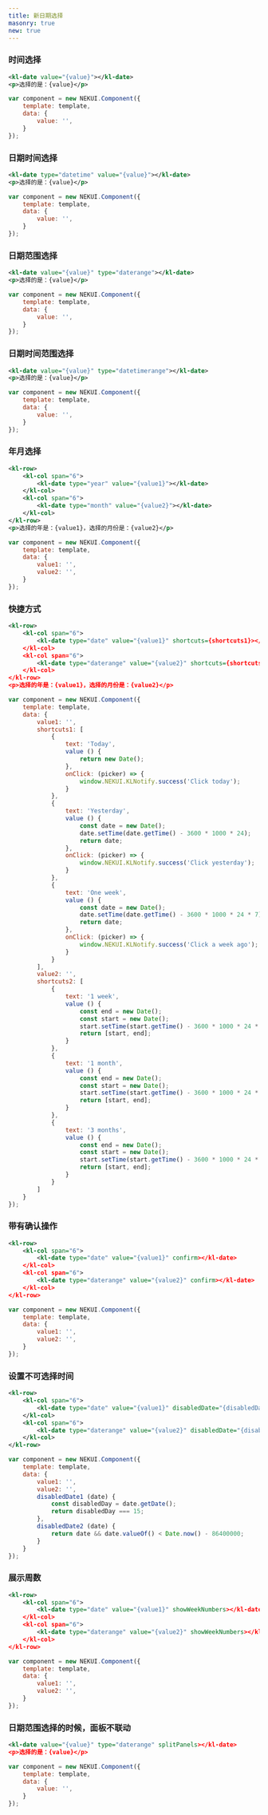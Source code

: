 ```yaml
---
title: 新日期选择
masonry: true
new: true
---
```


<!-- demo_start -->
### 时间选择
<div class="m-example"></div>

```xml
<kl-date value="{value}"></kl-date>
<p>选择的是：{value}</p>
```

```javascript
var component = new NEKUI.Component({
    template: template,
    data: {
        value: '',
    }
});
```
<!-- demo_end -->

<!-- demo_start -->
### 日期时间选择
<div class="m-example"></div>

```xml
<kl-date type="datetime" value="{value}"></kl-date>
<p>选择的是：{value}</p>
```

```javascript
var component = new NEKUI.Component({
    template: template,
    data: {
        value: '',
    }
});
```
<!-- demo_end -->


<!-- demo_start -->
### 日期范围选择
<div class="m-example"></div>

```xml
<kl-date value="{value}" type="daterange"></kl-date>
<p>选择的是：{value}</p>
```

```javascript
var component = new NEKUI.Component({
    template: template,
    data: {
        value: '',
    }
});
```
<!-- demo_end -->


<!-- demo_start -->
### 日期时间范围选择
<div class="m-example"></div>

```xml
<kl-date value="{value}" type="datetimerange"></kl-date>
<p>选择的是：{value}</p>
```

```javascript
var component = new NEKUI.Component({
    template: template,
    data: {
        value: '',
    }
});
```
<!-- demo_end -->

<!-- demo_start -->
### 年月选择
<div class="m-example"></div>

```xml
<kl-row>
    <kl-col span="6">
        <kl-date type="year" value="{value1}"></kl-date>
    </kl-col>
    <kl-col span="6">
        <kl-date type="month" value="{value2}"></kl-date>
    </kl-col>
</kl-row>
<p>选择的年是：{value1}，选择的月份是：{value2}</p>
```

```javascript
var component = new NEKUI.Component({
    template: template,
    data: {
        value1: '',
        value2: '',
    }
});
```
<!-- demo_end -->


<!-- demo_start -->
### 快捷方式
<div class="m-example"></div>

```xml
<kl-row>
    <kl-col span="6">
        <kl-date type="date" value="{value1}" shortcuts={shortcuts1}></kl-date>
    </kl-col>
    <kl-col span="6">
        <kl-date type="daterange" value="{value2}" shortcuts={shortcuts2}></kl-date>
    </kl-col>
</kl-row>
<p>选择的年是：{value1}，选择的月份是：{value2}</p>
```

```javascript
var component = new NEKUI.Component({
    template: template,
    data: {
        value1: '',
        shortcuts1: [
            {
                text: 'Today',
                value () {
                    return new Date();
                },
                onClick: (picker) => {
                    window.NEKUI.KLNotify.success('Click today');
                }
            },
            {
                text: 'Yesterday',
                value () {
                    const date = new Date();
                    date.setTime(date.getTime() - 3600 * 1000 * 24);
                    return date;
                },
                onClick: (picker) => {
                    window.NEKUI.KLNotify.success('Click yesterday');
                }
            },
            {
                text: 'One week',
                value () {
                    const date = new Date();
                    date.setTime(date.getTime() - 3600 * 1000 * 24 * 7);
                    return date;
                },
                onClick: (picker) => {
                    window.NEKUI.KLNotify.success('Click a week ago');
                }
            }
        ],
        value2: '',
        shortcuts2: [
            {
                text: '1 week',
                value () {
                    const end = new Date();
                    const start = new Date();
                    start.setTime(start.getTime() - 3600 * 1000 * 24 * 7);
                    return [start, end];
                }
            },
            {
                text: '1 month',
                value () {
                    const end = new Date();
                    const start = new Date();
                    start.setTime(start.getTime() - 3600 * 1000 * 24 * 30);
                    return [start, end];
                }
            },
            {
                text: '3 months',
                value () {
                    const end = new Date();
                    const start = new Date();
                    start.setTime(start.getTime() - 3600 * 1000 * 24 * 90);
                    return [start, end];
                }
            }
        ]
    }
});
```
<!-- demo_end -->


<!-- demo_start -->
### 带有确认操作
<div class="m-example"></div>

```xml
<kl-row>
    <kl-col span="6">
        <kl-date type="date" value="{value1}" confirm></kl-date>
    </kl-col>
    <kl-col span="6">
        <kl-date type="daterange" value="{value2}" confirm></kl-date>
    </kl-col>
</kl-row>
```

```javascript
var component = new NEKUI.Component({
    template: template,
    data: {
        value1: '',
        value2: '',
    }
});
```
<!-- demo_end -->


<!-- demo_start -->
### 设置不可选择时间
<div class="m-example"></div>

```xml
<kl-row>
    <kl-col span="6">
        <kl-date type="date" value="{value1}" disabledDate="{disabledDate1}"></kl-date>
    </kl-col>
    <kl-col span="6">
        <kl-date type="daterange" value="{value2}" disabledDate="{disabledDate2}"></kl-date>
    </kl-col>
</kl-row>
```

```javascript
var component = new NEKUI.Component({
    template: template,
    data: {
        value1: '',
        value2: '',
        disabledDate1 (date) {
            const disabledDay = date.getDate();
            return disabledDay === 15;
        },
        disabledDate2 (date) {
            return date && date.valueOf() < Date.now() - 86400000;
        }
    }
});
```
<!-- demo_end -->


<!-- demo_start -->
### 展示周数
<div class="m-example"></div>

```xml
<kl-row>
    <kl-col span="6">
        <kl-date type="date" value="{value1}" showWeekNumbers></kl-date>
    </kl-col>
    <kl-col span="6">
        <kl-date type="daterange" value="{value2}" showWeekNumbers></kl-date>
    </kl-col>
</kl-row>
```

```javascript
var component = new NEKUI.Component({
    template: template,
    data: {
        value1: '',
        value2: '',
    }
});
```
<!-- demo_end -->


<!-- demo_start -->
### 日期范围选择的时候，面板不联动
<div class="m-example"></div>

```xml
<kl-date value="{value}" type="daterange" splitPanels></kl-date>
<p>选择的是：{value}</p>
```

```javascript
var component = new NEKUI.Component({
    template: template,
    data: {
        value: '',
    }
});
```
<!-- demo_end -->
